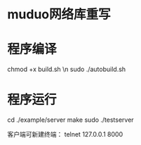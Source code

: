 # muduo网络库重写

# 程序编译
chmod +x build.sh \n
sudo ./autobuild.sh

# 程序运行
cd ./example/server
make
sudo ./testserver 

客户端可新建终端：
telnet 127.0.0.1 8000
